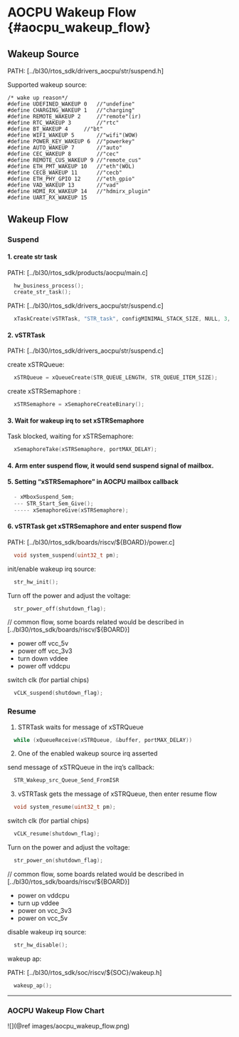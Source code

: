 AOCPU Wakeup Flow {#aocpu_wakeup_flow}
===============

## Wakeup Source ##

PATH: [../bl30/rtos_sdk/drivers_aocpu/str/suspend.h]

Supported wakeup source:

	/* wake up reason*/
	#define UDEFINED_WAKEUP 0	//"undefine"
	#define CHARGING_WAKEUP 1	//"charging"
	#define REMOTE_WAKEUP 2		//"remote"(ir)
	#define RTC_WAKEUP 3		//"rtc"
	#define BT_WAKEUP 4		//"bt"
	#define WIFI_WAKEUP 5		//"wifi"(WOW)
	#define POWER_KEY_WAKEUP 6	//"powerkey"
	#define AUTO_WAKEUP 7		//"auto"
	#define CEC_WAKEUP 8		//"cec"
	#define REMOTE_CUS_WAKEUP 9	//"remote_cus"
	#define ETH_PMT_WAKEUP 10	//"eth"(WOL)
	#define CECB_WAKEUP 11		//"cecb"
	#define ETH_PHY_GPIO 12		//"eth_gpio"
	#define VAD_WAKEUP 13		//"vad"
	#define HDMI_RX_WAKEUP 14	//"hdmirx_plugin"
	#define UART_RX_WAKEUP 15

## Wakeup Flow ##

### Suspend ###
#### 1. create str task ####

PATH: [../bl30/rtos_sdk/products/aocpu/main.c]

```c
  hw_business_process();
  create_str_task();
```
PATH: [../bl30/rtos_sdk/drivers_aocpu/str/suspend.c]

```c
  xTaskCreate(vSTRTask, "STR_task", configMINIMAL_STACK_SIZE, NULL, 3, NULL);
```
#### 2. vSTRTask ####

PATH: [../bl30/rtos_sdk/drivers_aocpu/str/suspend.c]

create xSTRQueue:

```c
  xSTRQueue = xQueueCreate(STR_QUEUE_LENGTH, STR_QUEUE_ITEM_SIZE);
```
create xSTRSemaphore :

```c
  xSTRSemaphore = xSemaphoreCreateBinary();
```

#### 3. Wait for wakeup irq to set xSTRSemaphore ####

Task blocked, waiting for xSTRSemaphore:

```c
  xSemaphoreTake(xSTRSemaphore, portMAX_DELAY);
```

#### 4. Arm enter suspend flow, it would send suspend signal of mailbox. ####

#### 5. Setting “xSTRSemaphore” in AOCPU mailbox callback ####

```c
  - xMboxSuspend_Sem;
  --- STR_Start_Sem_Give();
  ----- xSemaphoreGive(xSTRSemaphore);
```

#### 6. vSTRTask get xSTRSemaphore and enter suspend flow ####

PATH: [../bl30/rtos_sdk/boards/riscv/${BOARD}/power.c]

```c
  void system_suspend(uint32_t pm);
```

init/enable wakeup irq source:

```c
  str_hw_init();
```

Turn off the power and adjust the voltage:

```c
  str_power_off(shutdown_flag);
```
// common flow, some boards related would be described in [../bl30/rtos_sdk/boards/riscv/${BOARD}]
* power off vcc_5v
* power off vcc_3v3
* turn down vddee
* power off vddcpu

switch clk (for partial chips)

```c
  vCLK_suspend(shutdown_flag);
```
### Resume ###

1. STRTask waits for message of xSTRQueue

```c
  while (xQueueReceive(xSTRQueue, &buffer, portMAX_DELAY))
```

2. One of the enabled wakeup source irq asserted

send message of xSTRQueue in the irq’s callback:

```c
  STR_Wakeup_src_Queue_Send_FromISR
```

3. vSTRTask gets the message of xSTRQueue, then enter resume flow

```c
  void system_resume(uint32_t pm);
```

switch clk (for partial chips)

```c
  vCLK_resume(shutdown_flag);
```

Turn on the power and adjust the voltage:

```c
  str_power_on(shutdown_flag);
```
// common flow, some boards related would be described in [../bl30/rtos_sdk/boards/riscv/${BOARD}]
* power on vddcpu
* turn up vddee
* power on vcc_3v3
* power on vcc_5v

disable wakeup irq source:

```c
  str_hw_disable();
```

wakeup ap:

PATH: [../bl30/rtos_sdk/soc/riscv/${SOC}/wakeup.h]

```c
  wakeup_ap();
```

---
### AOCPU Wakeup Flow Chart ###

![](@ref images/aocpu_wakeup_flow.png)
